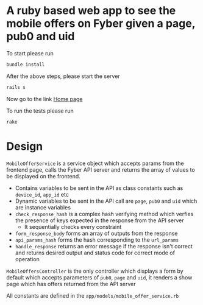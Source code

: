 # A ruby based web app to see the mobile offers on Fyber given a page, pub0 and uid

To start
please run
```bash
bundle install
```

After the above steps, please start the server
```bash
rails s
```

Now go to the link
[Home page](http://localhost:3000/)


To run  the tests
please run
```bash
rake
```

# Design
`MobileOfferService` is a service object which accepts params from the frontend page, 
calls the Fyber API server and returns the array of values to be displayed on the frontend.
* Contains variables to be sent in the API as class constants such as `device_id`, `app_id` etc
* Dynamic variables to be sent in the API call are `page`, `pub0` and `uid` which are instance variables
* `check_response_hash` is a complex hash verifying method which verfies the presence of keys expected in the response from the API server
    * It sequentially checks every constraint 
* `form_response_body` forms an array of outputs from the response
* `api_params_hash` forms the hash corresponding to the `url_params`
* `handle_response` returns an error message if the response isn't correct and returns desired output and status code for correct mode of operation

`MobileOffersController` is the only controller which displays a form by default which accepts
parameters of `pub0`, `page` and `uid`, it renders a show page which has offers returned from the API server

All constants are defined in the `app/models/mobile_offer_service.rb`

